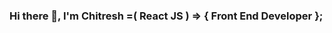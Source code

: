 ### Hi there 👋, I'm Chitresh =( React JS ) => { Front End Developer }; 

<!--
**Chitresh8/chitresh8** is a ✨ _special_ ✨ repository because its `README.md` (this file) appears on your GitHub profile.

Here are some ideas to get you started:

- 🔭 I’m currently working on Playwright Automation and Testing with Javascript & Cucumber Framework(Crazy).
- 🌱 I’m currently learning on new things and concepts like Advanced React patterns, state management with Recoil, and improving performance with React.memo to enhance my skills.Currently fell in Automation and Testing 
- 👯 I’m looking to collaborate on with a friend which he is building a modern E-Commerce project to fulfill his Goal and Open source React projects that focus on enhancing user interfaces and user experiences.
- 🤔 I’m looking for help regarding Optimizing web performance and understanding the latest React best practices.
- 💬 Need to learn more things to enhance my skills => (How to write test cases of expected results Codegen??? As per my knowledge, we should write Manually). ...
- 📫 Reach me on LinkedIn:www.linkedin.com/in/chitresh-babu-alavuru-3a3085293 ...
- 😄 Pronouns: He/Him.
- ⚡ Fun fact:I enjoy experimenting with new CSS frameworks and creating animated React components in my free time and taking Interviews for the React JS Front End Developer.
-😶 How to run the tests parallel in UI???
-->
